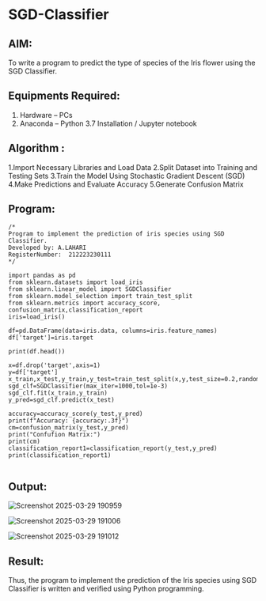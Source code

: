# SGD-Classifier
## AIM:
To write a program to predict the type of species of the Iris flower using the SGD Classifier.

## Equipments Required:
1. Hardware – PCs
2. Anaconda – Python 3.7 Installation / Jupyter notebook

## Algorithm :

1.Import Necessary Libraries and Load Data 
2.Split Dataset into Training and Testing Sets
3.Train the Model Using Stochastic Gradient Descent (SGD)
4.Make Predictions and Evaluate Accuracy 
5.Generate Confusion Matrix


## Program:
```
/*
Program to implement the prediction of iris species using SGD Classifier.
Developed by: A.LAHARI
RegisterNumber:  212223230111
*/
```

```
import pandas as pd
from sklearn.datasets import load_iris
from sklearn.linear_model import SGDClassifier
from sklearn.model_selection import train_test_split
from sklearn.metrics import accuracy_score, confusion_matrix,classification_report
iris=load_iris()

df=pd.DataFrame(data=iris.data, columns=iris.feature_names)
df['target']=iris.target

print(df.head())

```

```
x=df.drop('target',axis=1)
y=df['target']
x_train,x_test,y_train,y_test=train_test_split(x,y,test_size=0.2,random_state=42)
sgd_clf=SGDClassifier(max_iter=1000,tol=1e-3)
sgd_clf.fit(x_train,y_train)
y_pred=sgd_clf.predict(x_test)

accuracy=accuracy_score(y_test,y_pred)
print(f"Accuracy: {accuracy:.3f}")
cm=confusion_matrix(y_test,y_pred)
print("Confufion Matrix:")
print(cm)
classification_report1=classification_report(y_test,y_pred)
print(classification_report1)


```
## Output:

![Screenshot 2025-03-29 190959](https://github.com/user-attachments/assets/b863dec5-3cf0-4e21-aa00-68a15d5f8556)

![Screenshot 2025-03-29 191006](https://github.com/user-attachments/assets/1097d428-7f41-4fc4-8a5c-d5961e3e11da)

![Screenshot 2025-03-29 191012](https://github.com/user-attachments/assets/fef2e7ae-fac2-43bc-a4bd-c2cd52bdb918)



## Result:
Thus, the program to implement the prediction of the Iris species using SGD Classifier is written and verified using Python programming.
